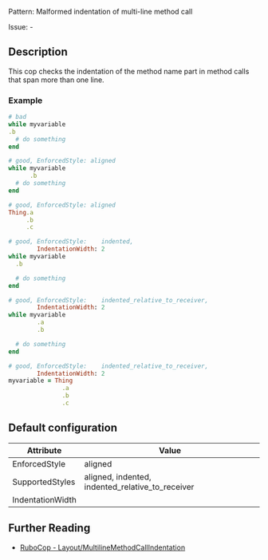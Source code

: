 Pattern: Malformed indentation of multi-line method call

Issue: -

## Description

This cop checks the indentation of the method name part in method calls that span more than one line.

### Example

```ruby
# bad
while myvariable
.b
  # do something
end

# good, EnforcedStyle: aligned
while myvariable
      .b
  # do something
end

# good, EnforcedStyle: aligned
Thing.a
     .b
     .c

# good, EnforcedStyle:    indented,
        IndentationWidth: 2
while myvariable
  .b

  # do something
end

# good, EnforcedStyle:    indented_relative_to_receiver,
        IndentationWidth: 2
while myvariable
        .a
        .b

  # do something
end

# good, EnforcedStyle:    indented_relative_to_receiver,
        IndentationWidth: 2
myvariable = Thing
               .a
               .b
               .c
```

## Default configuration

Attribute | Value
--- | ---
EnforcedStyle | aligned
SupportedStyles | aligned, indented, indented_relative_to_receiver
IndentationWidth |

## Further Reading

* [RuboCop - Layout/MultilineMethodCallIndentation](https://rubocop.readthedocs.io/en/latest/cops_layout/#layoutmultilinemethodcallindentation)

